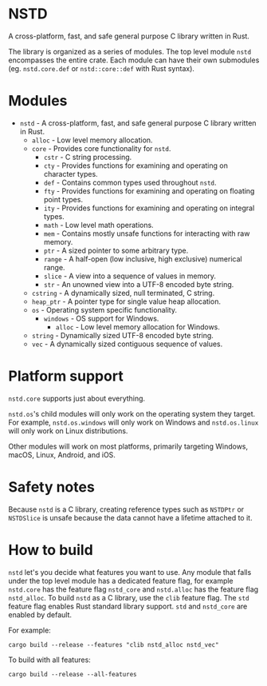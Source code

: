 # NSTD
A cross-platform, fast, and safe general purpose C library written in Rust.

The library is organized as a series of modules. The top level module `nstd` encompasses the entire
crate. Each module can have their own submodules (eg. `nstd.core.def` or `nstd::core::def` with
Rust syntax).

# Modules
- `nstd` - A cross-platform, fast, and safe general purpose C library written in Rust.
    - `alloc` - Low level memory allocation.
    - `core` - Provides core functionality for `nstd`.
        - `cstr` - C string processing.
        - `cty` - Provides functions for examining and operating on character types.
        - `def` - Contains common types used throughout `nstd`.
        - `fty` - Provides functions for examining and operating on floating point types.
        - `ity` - Provides functions for examining and operating on integral types.
        - `math` - Low level math operations.
        - `mem` - Contains mostly unsafe functions for interacting with raw memory.
        - `ptr` - A sized pointer to some arbitrary type.
        - `range` - A half-open (low inclusive, high exclusive) numerical range.
        - `slice` - A view into a sequence of values in memory.
        - `str` - An unowned view into a UTF-8 encoded byte string.
    - `cstring` - A dynamically sized, null terminated, C string.
    - `heap_ptr` - A pointer type for single value heap allocation.
    - `os` - Operating system specific functionality.
        - `windows` - OS support for Windows.
            - `alloc` - Low level memory allocation for Windows.
    - `string` - Dynamically sized UTF-8 encoded byte string.
    - `vec` - A dynamically sized contiguous sequence of values.

# Platform support
`nstd.core` supports just about everything.

`nstd.os`'s child modules will only work on the operating system they target. For example,
`nstd.os.windows` will only work on Windows and `nstd.os.linux` will only work on Linux
distributions.

Other modules will work on most platforms, primarily targeting Windows, macOS,
Linux, Android, and iOS.

# Safety notes
Because `nstd` is a C library, creating reference types such as `NSTDPtr` or `NSTDSlice` is
unsafe because the data cannot have a lifetime attached to it.

# How to build
`nstd` let's you decide what features you want to use. Any module that falls under the top level
module has a dedicated feature flag, for example `nstd.core` has the feature flag `nstd_core` and
`nstd.alloc` has the feature flag `nstd_alloc`. To build `nstd` as a C library, use the `clib`
feature flag. The `std` feature flag enables Rust standard library support. `std` and `nstd_core`
are enabled by default.

For example:
```
cargo build --release --features "clib nstd_alloc nstd_vec"
```

To build with all features:
```
cargo build --release --all-features
```
